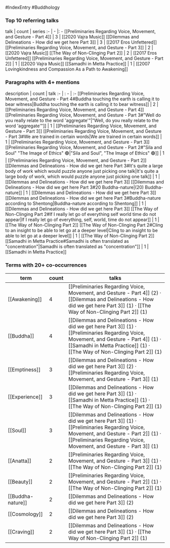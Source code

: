 #IndexEntry #Buddhology

### Top 10 referring talks
talk | count | series
:- | - |: -
[[Preliminaries Regarding Voice, Movement, and Gesture - Part 4]] | 3 | [[2020 Vajra Music]]
[[Dilemmas and Delineations - How did we get here Part 3]] | 3 | [[2017 Eros Unfettered]]
[[Preliminaries Regarding Voice, Movement, and Gesture - Part 3]] | 2 | [[2020 Vajra Music]]
[[The Way of Non-Clinging Part 2]] | 2 | [[2017 Eros Unfettered]]
[[Preliminaries Regarding Voice, Movement, and Gesture - Part 2]] | 1 | [[2020 Vajra Music]]
[[Samadhi in Metta Practice]] | 1 | [[2007 Lovingkindness and Compassion As a Path to Awakening]]

### Paragraphs with 4+ mentions
description | count | talk
:- | : - | :-
[[Preliminaries Regarding Voice, Movement, and Gesture - Part 4#Buddha touching the earth is calling it to bear witness\|Buddha touching the earth is calling it to bear witness]] | 2 | [[Preliminaries Regarding Voice, Movement, and Gesture - Part 4]]
[[Preliminaries Regarding Voice, Movement, and Gesture - Part 3#"Well do you really relate to the word 'aggregate'"\|"Well, do you really relate to the word 'aggregate'"]] | 1 | [[Preliminaries Regarding Voice, Movement, and Gesture - Part 3]]
[[Preliminaries Regarding Voice, Movement, and Gesture - Part 3#We are trained in certain words\|We are trained in certain words]] | 1 | [[Preliminaries Regarding Voice, Movement, and Gesture - Part 3]]
[[Preliminaries Regarding Voice, Movement, and Gesture - Part 2#"Sila and Soul" "The Image of Ethics" 🟢\|"Sila and Soul", "The Image of Ethics" 🟢]] | 1 | [[Preliminaries Regarding Voice, Movement, and Gesture - Part 2]]
[[Dilemmas and Delineations - How did we get here Part 3#It's quite a large body of work which would puzzle anyone just picking one talk\|It's quite a large body of work, which would puzzle anyone just picking one talk]] | 1 | [[Dilemmas and Delineations - How did we get here Part 3]]
[[Dilemmas and Delineations - How did we get here Part 3#20 Buddha-nature\|(20) Buddha-nature]] | 1 | [[Dilemmas and Delineations - How did we get here Part 3]]
[[Dilemmas and Delineations - How did we get here Part 3#Buddha-nature according to Shentong\|Buddha-nature according to Shentong]] | 1 | [[Dilemmas and Delineations - How did we get here Part 3]]
[[The Way of Non-Clinging Part 2#If I really let go of everything self world time do not appear\|If I really let go of everything, self, world, time do not appear]] | 1 | [[The Way of Non-Clinging Part 2]]
[[The Way of Non-Clinging Part 2#Cling to an insight to be able to let go at a deeper level\|Cling to an insight to be able to let go at a deeper level]] | 1 | [[The Way of Non-Clinging Part 2]]
[[Samadhi in Metta Practice#Samadhi is often translated as "concentration"\|Samadhi is often translated as "concentration"]] | 1 | [[Samadhi in Metta Practice]]

### Terms with 20+ co-occurrences
term | count | talks
-|-|-
[[Awakening]] | 4 | <span class="counts">[[Preliminaries Regarding Voice, Movement, and Gesture - Part 4]] (2) · [[Dilemmas and Delineations - How did we get here Part 3]] (1) · [[The Way of Non-Clinging Part 2]] (1)</span> 
[[Buddha]] | 4 | <span class="counts">[[Dilemmas and Delineations - How did we get here Part 3]] (1) · [[Preliminaries Regarding Voice, Movement, and Gesture - Part 4]] (1) · [[Samadhi in Metta Practice]] (1) · [[The Way of Non-Clinging Part 2]] (1)</span> 
[[Emptiness]] | 3 | <span class="counts">[[Dilemmas and Delineations - How did we get here Part 3]] (2) · [[Preliminaries Regarding Voice, Movement, and Gesture - Part 3]] (1)</span> 
[[Experience]] | 3 | <span class="counts">[[Dilemmas and Delineations - How did we get here Part 3]] (1) · [[Samadhi in Metta Practice]] (1) · [[The Way of Non-Clinging Part 2]] (1)</span> 
[[Soul]] | 3 | <span class="counts">[[Dilemmas and Delineations - How did we get here Part 3]] (1) · [[Preliminaries Regarding Voice, Movement, and Gesture - Part 2]] (1) · [[Preliminaries Regarding Voice, Movement, and Gesture - Part 3]] (1)</span> 
[[Anatta]] | 2 | <span class="counts">[[Preliminaries Regarding Voice, Movement, and Gesture - Part 3]] (1) · [[The Way of Non-Clinging Part 2]] (1)</span> 
[[Beauty]] | 2 | <span class="counts">[[Preliminaries Regarding Voice, Movement, and Gesture - Part 2]] (1) · [[The Way of Non-Clinging Part 2]] (1)</span> 
[[Buddha-nature]] | 2 | <span class="counts">[[Dilemmas and Delineations - How did we get here Part 3]] (2)</span> 
[[Cosmology]] | 2 | <span class="counts">[[Dilemmas and Delineations - How did we get here Part 3]] (2)</span> 
[[Craving]] | 2 | <span class="counts">[[Dilemmas and Delineations - How did we get here Part 3]] (1) · [[The Way of Non-Clinging Part 2]] (1)</span> 


